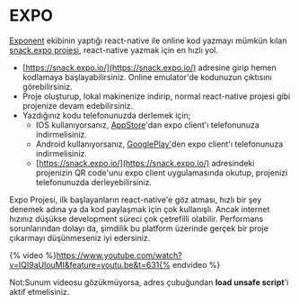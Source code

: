 # EXPO

[Exponent](https://expo.io/) ekibinin yaptığı react-native ile online kod yazmayı mümkün kılan [snack.expo projesi](https://snack.expo.io/), react-native yazmak için en hızlı yol.

* [https://snack.expo.io/](https://snack.expo.io/)  adresine girip hemen kodlamaya başlayabilirsiniz. Online emulator'de kodunuzun çıktısını görebilirsiniz.
* Proje oluşturup, lokal makinenize indirip, normal react-native projesi gibi projenize devam edebilirsiniz.
* Yazdığınız kodu telefonunuzda derlemek için;
  * IOS kullanıyorsanız, [AppStore](https://www.google.com.tr/search?q=itunes+expo+client&rls=com.microsoft:en-GB:{referrer:source?}&ie=UTF-8&oe=UTF-8&sourceid=ie7&rlz=1I7TEUA_trTR487TR488)'dan expo client'ı telefonunuza indirmelisiniz.
  * Android kullanıyorsanız, [GooglePlay'](https://play.google.com/store/apps/details?id=host.exp.exponent)den expo client'ı telefonunuza indirmelisiniz.
  * [https://snack.expo.io/](https://snack.expo.io/) adresindeki projenizin QR code'unu expo client uygulamasında okutup, projenizi telefonunuzda derleyebilirsiniz.  

Expo Projesi, ilk başlayanların react-native'e göz atması, hızlı bir şey denemek adına ya da kod paylaşmak için çok kullanışlı. Ancak internet hızınız düşükse development süreci çok çetrefilli olabilir. Performans sorunlarından dolayı da, şimdilik bu platform üzerinde gerçek bir proje çıkarmayı düşünmeseniz iyi edersiniz.

{% video %}https://www.youtube.com/watch?v=IQI9aUlouMI&feature=youtu.be&t=631{% endvideo %}


Not:Sunum videosu gözükmüyorsa, adres çubuğundan **load unsafe script**'i aktif etmelisiniz.





